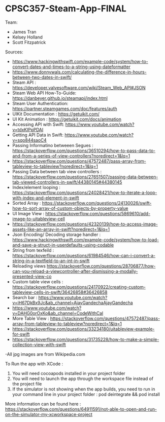 # CPSC357-Steam-App-FINAL

Team:
- James Tran
- Kelsey Holland
- Scott Fitzpatrick

Sources:
- https://www.hackingwithswift.com/example-code/system/how-to-convert-dates-and-times-to-a-string-using-dateformatter
- https://www.donnywals.com/calculating-the-difference-in-hours-between-two-dates-in-swift/
- Steam API : https://developer.valvesoftware.com/wiki/Steam_Web_API#JSON
- Steam Web API How-To-Guide: https://danbeyer.github.io/steamapi/index.html 
- Steam User Authentication: https://partner.steamgames.com/doc/features/auth 
- UIKit Documentation : https://getuikit.com/
- UI Kit Animation : https://getuikit.com/docs/animation
- Accessing API with Swift: https://www.youtube.com/watch?v=tdxKIPpPDAI 
- Getting API Data in Swift: https://www.youtube.com/watch?v=sqo844saoC4 
- Passing Informatino betweeen Segues : https://stackoverflow.com/questions/36510294/how-to-pass-data-to-and-from-a-series-of-view-controllers?noredirect=1&lq=1
- https://stackoverflow.com/questions/47572487/pass-array-from-tableview-to-tableview?noredirect=1&lq=1
- Passing Data between tab view controllers : https://stackoverflow.com/questions/27651507/passing-data-between-tab-viewed-controllers-in-swift/44380145#44380145
- Index/element looping : https://stackoverflow.com/questions/24028421/how-to-iterate-a-loop-with-index-and-element-in-swift
- Sorted Array : https://stackoverflow.com/questions/24130026/swift-how-to-sort-array-of-custom-objects-by-property-value
- UI Image View : https://stackoverflow.com/questions/5869610/add-image-to-uitableview-cell
- https://stackoverflow.com/questions/42320139/how-to-access-image-assets-like-an-array-in-swift?noredirect=1&lq=1
- Json Encoding/ Decoding storage handler : https://www.hackingwithswift.com/example-code/system/how-to-load-and-save-a-struct-in-userdefaults-using-codable
- String from texfeild : https://stackoverflow.com/questions/61984546/how-can-i-convert-a-string-in-a-textfield-to-an-int-in-swift
- Reloading views https://stackoverflow.com/questions/28706877/how-can-you-reload-a-viewcontroller-after-dismissing-a-modally-presented-view-co
- Custom table view cells : https://stackoverflow.com/questions/24170922/creating-custom-tableview-cells-in-swift/36426858#36426858
- Search bar :  https://www.youtube.com/watch?v=iH67DkBx9Jc&ab_channel=AjayGandechaAjayGandecha
- https://www.youtube.com/watch?v=DAHG0orOxKo&ab_channel=CodeWithCal
- More Table View :  https://stackoverflow.com/questions/47572487/pass-array-from-tableview-to-tableview?noredirect=1&lq=1
- https://stackoverflow.com/questions/33234180/uitableview-example-for-swift
- https://stackoverflow.com/questions/31735228/how-to-make-a-simple-collection-view-with-swift

-All jpg images are from Wikipedia.com





To Run the app with XCode : 
1. You will need cocoapods installed in your project folder 
2. You will need to launch the app through the workspace file instead of the project file
3. If the simulator is not showing when the app builds, you need to run in your command line in your project folder  : 
pod deintegrate && pod install

More information can be found here : https://stackoverflow.com/questions/64911591/not-able-to-open-and-run-on-the-simulator-my-xcworkspace-project




